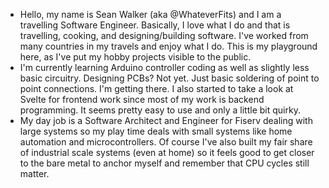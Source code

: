 - Hello, my name is Sean Walker (aka @WhateverFits) and I am a travelling Software Engineer. Basically, I love what I do and that is travelling, cooking, and designing/building software. I've worked from many countries in my travels and enjoy what I do. This is my playground here, as I've put my hobby projects visible to the public.
- I'm currently learning Arduino controller coding as well as slightly less basic circuitry. Designing PCBs? Not yet. Just basic soldering of point to point connections. I'm getting there. I also started to take a look at Svelte for frontend work since most of my work is backend programming. It seems pretty easy to use and only a little bit quirky.
- My day job is a Software Architect and Engineer for Fiserv dealing with large systems so my play time deals with small systems like home automation and microcontrollers. Of course I've also built my fair share of industrial scale systems (even at home) so it feels good to get closer to the bare metal to anchor myself and remember that CPU cycles still matter.

